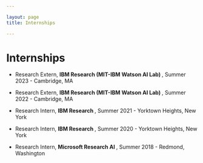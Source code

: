 ```yaml
---

layout: page
title: Internships

---
```

# Internships

* Research Extern, <b> IBM Research (MIT-IBM Watson AI Lab) </b>, Summer 2023 - Cambridge, MA

* Research Extern, <b> IBM Research (MIT-IBM Watson AI Lab) </b>, Summer 2022 - Cambridge, MA

* Research Intern, <b> IBM Research </b>, Summer 2021 - Yorktown Heights, New York

* Research Intern, <b> IBM Research </b>, Summer 2020 - Yorktown Heights, New York

* Research Intern, <b>Microsoft Research AI </b>, Summer 2018 - Redmond, Washington
